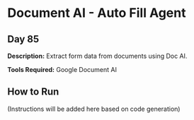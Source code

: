 # Document AI - Auto Fill Agent

## Day 85

**Description:** Extract form data from documents using Doc AI.

**Tools Required:** Google Document AI

## How to Run

(Instructions will be added here based on code generation)
